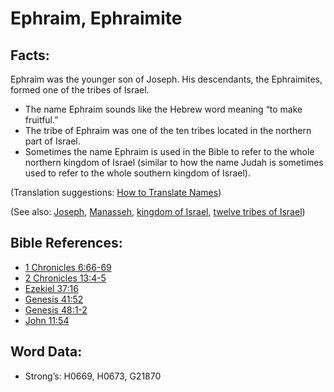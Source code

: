 # Ephraim, Ephraimite

## Facts:

Ephraim was the younger son of Joseph. His descendants, the Ephraimites, formed one of the tribes of Israel.

* The name Ephraim sounds like the Hebrew word meaning “to make fruitful.”
* The tribe of Ephraim was one of the ten tribes located in the northern part of Israel.
* Sometimes the name Ephraim is used in the Bible to refer to the whole northern kingdom of Israel (similar to how the name Judah is sometimes used to refer to the whole southern kingdom of Israel).

(Translation suggestions: [How to Translate Names](rc://en/ta/man/translate/translate-names))

(See also: [Joseph](../names/josephot.md), [Manasseh](../names/manasseh.md), [kingdom of Israel](../names/kingdomofisrael.md), [twelve tribes of Israel](../other/12tribesofisrael.md))

## Bible References:

* [1 Chronicles 6:66-69](rc://en/tn/help/1ch/06/66)
* [2 Chronicles 13:4-5](rc://en/tn/help/2ch/13/04)
* [Ezekiel 37:16](rc://en/tn/help/ezk/37/16)
* [Genesis 41:52](rc://en/tn/help/gen/41/52)
* [Genesis 48:1-2](rc://en/tn/help/gen/48/01)
* [John 11:54](rc://en/tn/help/jhn/11/54)

## Word Data:

* Strong’s: H0669, H0673, G21870
